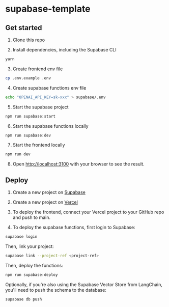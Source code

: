 # supabase-template

## Get started

1. Clone this repo

2. Install dependencies, including the Supabase CLI

```bash
yarn
```

3. Create frontend env file

```bash
cp .env.example .env
```

4. Create supabase functions env file

```bash
echo "OPENAI_API_KEY=sk-xxx" > supabase/.env
```

5. Start the supabase project

```bash
npm run supabase:start
```

6. Start the supabase functions locally

```bash
npm run supabase:dev
```

7. Start the frontend locally

```bash
npm run dev 
```

8. Open [http://localhost:3100](http://localhost:3100) with your browser to see the result.

## Deploy

1. Create a new project on [Supabase](https://supabase.io)

2. Create a new project on [Vercel](https://vercel.com)

3. To deploy the frontend, connect your Vercel project to your GitHub repo and push to main.

4. To deploy the supabase functions, first login to Supabase:

```bash
supabase login
```

Then, link your project:

```bash
supabase link --project-ref <project-ref>
```

Then, deploy the functions:

```bash
npm run supabase:deploy
```

Optionally, if you're also using the Supabase Vector Store from LangChain, you'll need to push the schema to the database:

```bash
supabase db push
```
